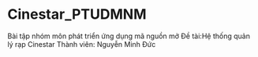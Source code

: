 # Cinestar_PTUDMNM
Bài tập nhóm môn phát triển ứng dụng mã nguồn mở
Đề tài:Hệ thống quản lý rạp Cinestar
Thành viên: Nguyễn Minh Đức
